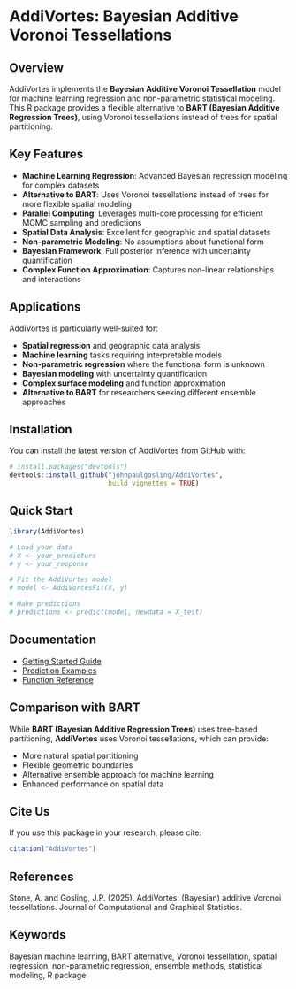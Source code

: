 # AddiVortes: Bayesian Additive Voronoi Tessellations

## Overview

AddiVortes implements the **Bayesian Additive Voronoi Tessellation** model for machine learning regression and non-parametric statistical modeling. This R package provides a flexible alternative to **BART (Bayesian Additive Regression Trees)**, using Voronoi tessellations instead of trees for spatial partitioning.

## Key Features

- **Machine Learning Regression**: Advanced Bayesian regression modeling for complex datasets
- **Alternative to BART**: Uses Voronoi tessellations instead of trees for more flexible spatial modeling
- **Parallel Computing**: Leverages multi-core processing for efficient MCMC sampling and predictions
- **Spatial Data Analysis**: Excellent for geographic and spatial datasets
- **Non-parametric Modeling**: No assumptions about functional form
- **Bayesian Framework**: Full posterior inference with uncertainty quantification
- **Complex Function Approximation**: Captures non-linear relationships and interactions

## Applications

AddiVortes is particularly well-suited for:

- **Spatial regression** and geographic data analysis
- **Machine learning** tasks requiring interpretable models
- **Non-parametric regression** where the functional form is unknown
- **Bayesian modeling** with uncertainty quantification
- **Complex surface modeling** and function approximation
- **Alternative to BART** for researchers seeking different ensemble approaches

## Installation

You can install the latest version of AddiVortes from GitHub with:

```R
# install.packages("devtools")
devtools::install_github("johnpaulgosling/AddiVortes", 
                         build_vignettes = TRUE)
```

## Quick Start

```R
library(AddiVortes)

# Load your data
# X <- your_predictors
# y <- your_response

# Fit the AddiVortes model
# model <- AddiVortesFit(X, y)

# Make predictions
# predictions <- predict(model, newdata = X_test)
```

## Documentation

- [Getting Started Guide](https://johnpaulgosling.github.io/AddiVortes/articles/introduction.html)
- [Prediction Examples](https://johnpaulgosling.github.io/AddiVortes/articles/prediction.html)
- [Function Reference](https://johnpaulgosling.github.io/AddiVortes/reference/)

## Comparison with BART

While **BART (Bayesian Additive Regression Trees)** uses tree-based partitioning, **AddiVortes** uses Voronoi tessellations, which can provide:

- More natural spatial partitioning
- Flexible geometric boundaries
- Alternative ensemble approach for machine learning
- Enhanced performance on spatial data

## Cite Us

If you use this package in your research, please cite:

```R
citation("AddiVortes")
```

## References

Stone, A. and Gosling, J.P. (2025). AddiVortes: (Bayesian) additive Voronoi tessellations. Journal of Computational and Graphical Statistics.

## Keywords

Bayesian machine learning, BART alternative, Voronoi tessellation, spatial regression, non-parametric regression, ensemble methods, statistical modeling, R package
